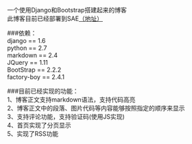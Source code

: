 一个使用Django和Bootstrap搭建起来的博客    
此博客目前已经部署到SAE[（地址）](http://cjyfff.sinaapp.com)   
    
###依赖：    
django == 1.6    
python == 2.7   
markdown == 2.4    
JQuery == 1.11   
BootStrap == 2.2.2   
factory-boy == 2.4.1    
    
###目前已经实现的功能：    
1、博客正文支持markdown语法，支持代码高亮    
2、博客正文中的段落、图片代码等内容能够按照指定的顺序来显示    
3、支持评论功能，支持验证码(使用JS实现)    
4、首页实现了分页显示    
5、实现了RSS功能    

